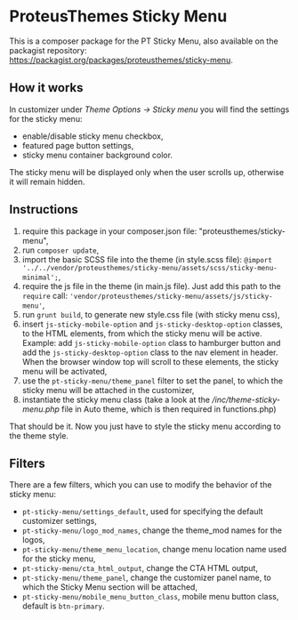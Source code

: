 # ProteusThemes Sticky Menu #

This is a composer package for the PT Sticky Menu, also available on the packagist repository: https://packagist.org/packages/proteusthemes/sticky-menu.

## How it works ##

In customizer under *Theme Options -> Sticky menu* you will find the settings for the sticky menu:

- enable/disable sticky menu checkbox,
- featured page button settings,
- sticky menu container background color.

The sticky menu will be displayed only when the user scrolls up, otherwise it will remain hidden.

## Instructions ##

1. require this package in your composer.json file: "proteusthemes/sticky-menu",
2. run `composer update`,
3. import the basic SCSS file into the theme (in style.scss file):
`@import '../../vendor/proteusthemes/sticky-menu/assets/scss/sticky-menu-minimal';`,
4. require the js file in the theme (in main.js file). Just add this path to the `require` call: `'vendor/proteusthemes/sticky-menu/assets/js/sticky-menu'`,
5. run `grunt build`, to generate new style.css file (with sticky menu css),
6. insert `js-sticky-mobile-option` and `js-sticky-desktop-option` classes, to the HTML elements, from which the sticky menu will be active. Example: add `js-sticky-mobile-option` class to hamburger button and add the `js-sticky-desktop-option` class to the nav element in header. When the browser window top will scroll to these elements, the sticky menu will be activated,
7. use the `pt-sticky-menu/theme_panel` filter to set the panel, to which the sticky menu will be attached in the customizer,
8. instantiate the sticky menu class (take a look at the */inc/theme-sticky-menu.php* file in Auto theme, which is then required in functions.php)

That should be it. Now you just have to style the sticky menu according to the theme style.

## Filters ##

There are a few filters, which you can use to modify the behavior of the sticky menu:

- `pt-sticky-menu/settings_default`, used for specifying the default customizer settings,
- `pt-sticky-menu/logo_mod_names`, change the theme_mod names for the logos,
- `pt-sticky-menu/theme_menu_location`, change menu location name used for the sticky menu,
- `pt-sticky-menu/cta_html_output`, change the CTA HTML output,
- `pt-sticky-menu/theme_panel`, change the customizer panel name, to which the Sticky Menu section will be attached,
- `pt-sticky-menu/mobile_menu_button_class`, mobile menu button class, default is `btn-primary`.